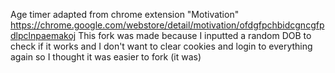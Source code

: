 Age timer adapted from chrome extension "Motivation"
https://chrome.google.com/webstore/detail/motivation/ofdgfpchbidcgncgfpdlpclnpaemakoj
This fork was made because I inputted a random DOB to check if it works and I don't want to clear cookies and login to everything again so I thought it was easier to fork (it was)
